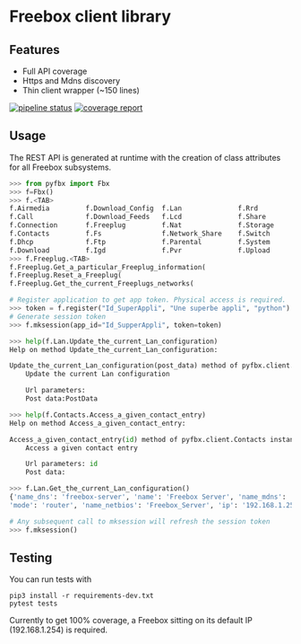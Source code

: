 # Freebox client library

## Features

* Full API coverage
* Https and Mdns discovery
* Thin client wrapper (~150 lines)

[![pipeline status](https://framagit.org/sun/pyfbx/badges/master/pipeline.svg)](https://framagit.org/sun/pyfbx/commits/master)
[![coverage report](https://framagit.org/sun/pyfbx/badges/master/coverage.svg)](https://framagit.org/sun/pyfbx/commits/master)


## Usage

The REST API is generated at runtime with the creation of class attributes for all Freebox subsystems.

```python
>>> from pyfbx import Fbx
>>> f=Fbx()
>>> f.<TAB>
f.Airmedia         f.Download_Config  f.Lan              f.Rrd              f.Upnpav
f.Call             f.Download_Feeds   f.Lcd              f.Share            f.Vpn
f.Connection       f.Freeplug         f.Nat              f.Storage          f.Vpn_Client
f.Contacts         f.Fs               f.Network_Share    f.Switch           f.Wifi
f.Dhcp             f.Ftp              f.Parental         f.System           f.mksession(
f.Download         f.Igd              f.Pvr              f.Upload           f.register(
>>> f.Freeplug.<TAB>
f.Freeplug.Get_a_particular_Freeplug_information(
f.Freeplug.Reset_a_Freeplug(
f.Freeplug.Get_the_current_Freeplugs_networks(

# Register application to get app token. Physical access is required.
>>> token = f.register("Id_SuperAppli", "Une superbe appli", "python")
# Generate session token
>>> f.mksession(app_id="Id_SupperAppli", token=token)

>>> help(f.Lan.Update_the_current_Lan_configuration)
Help on method Update_the_current_Lan_configuration:

Update_the_current_Lan_configuration(post_data) method of pyfbx.client.Lan instance
    Update the current Lan configuration

    Url parameters:
    Post data:PostData

>>> help(f.Contacts.Access_a_given_contact_entry)
Help on method Access_a_given_contact_entry:

Access_a_given_contact_entry(id) method of pyfbx.client.Contacts instance
    Access a given contact entry

    Url parameters: id
    Post data:

>>> f.Lan.Get_the_current_Lan_configuration()
{'name_dns': 'freebox-server', 'name': 'Freebox Server', 'name_mdns': 'Freebox-Server', 
'mode': 'router', 'name_netbios': 'Freebox_Server', 'ip': '192.168.1.254'}

# Any subsequent call to mksession will refresh the session token
>>> f.mksession()
```

## Testing

You can run tests with

```shell
pip3 install -r requirements-dev.txt
pytest tests
```
Currently to get 100% coverage, a Freebox sitting on its default IP (192.168.1.254) is required.

